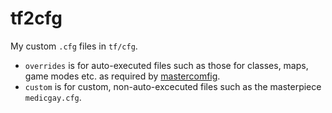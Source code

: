# tf2cfg

My custom `.cfg` files in `tf/cfg`.

- `overrides` is for auto-executed files such as those for classes, maps, game modes etc. as required by [mastercomfig](https://comfig.app/).
- `custom` is for custom, non-auto-excecuted files such as the masterpiece `medicgay.cfg`.
